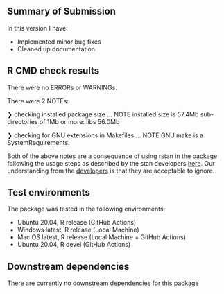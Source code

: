 ## Summary of Submission

In this version I have:

* Implemented minor bug fixes
* Cleaned up documentation

## R CMD check results

There were no ERRORs or WARNINGs.

There were 2 NOTEs:

❯ checking installed package size ... NOTE
    installed size is 57.4Mb
    sub-directories of 1Mb or more:
      libs  56.0Mb

❯ checking for GNU extensions in Makefiles ... NOTE
  GNU make is a SystemRequirements.

Both of the above notes are a consequence of using rstan in the package following the usage steps as described by the stan developers [here](https://cran.r-project.org/web/packages/rstantools/vignettes/minimal-rstan-package.html). Our understanding from the [developers](https://discourse.mc-stan.org/t/using-rstan-in-an-r-package-generates-r-cmd-check-notes/26628) is that they are acceptable to ignore.

## Test environments

The package was tested in the following environments:

- Ubuntu 20.04, R release (GitHub Actions)
- Windows latest, R release (Local Machine)
- Mac OS latest, R release (Local Machine + GitHub Actions)
- Ubuntu 20.04, R devel (GitHub Actions)


## Downstream dependencies

There are currently no downstream dependencies for this package
